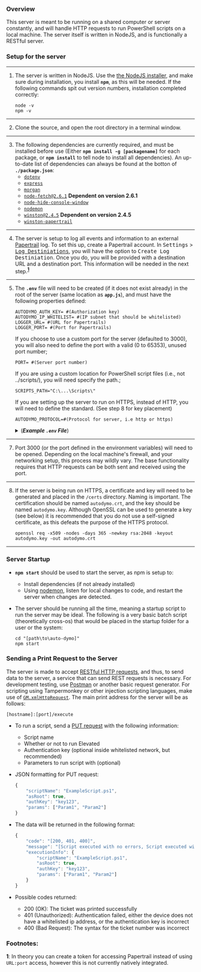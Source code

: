 ### **Overview**

This server is meant to be running on a shared computer or server constantly, and will handle HTTP requests to run PowerShell scripts on a local machine. The server itself is written in NodeJS, and is functionally a RESTful server.

### **Setup for the server**

---
1. The server is written in NodeJS. Use the [the NodeJS installer](https://nodejs.org/en/), and make sure during installation, you install **`npm`**, as this will be needed. If the following commands spit out version numbers, installation completed correctly:

    ```
    node -v
    npm -v
    ```
---
2. Clone the source, and open the root directory in a terminal window.
---
3. The following dependencies are currently required, and must be installed before use (Either **`npm install -g [packagename]`** for each package, or **`npm install`** to tell node to install all dependencies). An up-to-date list of dependencies can always be found at the botton of **`./package.json`**:
    * [`dotenv`](https://www.npmjs.com/package/dotenv)
    * [`express`](https://www.npmjs.com/package/express)
    * [`morgan`](https://www.npmjs.com/package/morgan)
    * [`node-fetch@2.6.1`](https://www.npmjs.com/package/node-fetch) **Dependent on version 2.6.1**
    * [`node-hide-console-window`](https://www.npmjs.com/package/node-hide-console-window)
    * [`nodemon`](https://www.npmjs.com/package/nodemon)
    * [`winston@2.4.5`](https://www.npmjs.com/package/winston) **Dependent on version 2.4.5**
    * [`winston-papertrail`](https://www.npmjs.com/winston-papertrail)
---
4. The server is setup to log all events and information to an external [Papertrail](https://papertrailapp.com/) log. To set this up, create a Papertrail account. In <kbd>Settings</kbd> > [<kbd>Log Destiniations</kbd>](https://papertrailapp.com/account/destinations), you will have the option to <kbd>Create Log Destiniation</kbd>. Once you do, you will be provided with a destination URL and a destination port. This information will be needed in the next step.**<sup>[1](#papertrailfootnote)</sup>**
---
5. The **`.env`** file will need to be created (if it does not exist already) in the root of the server (same location as **`app.js`**), and must have the following properties defined:

    ```
    AUTODYMO_AUTH_KEY= #(Authorization key)
    AUTODYMO_IP_WHITELIST= #(IP subnet that should be whitelisted)
    LOGGER_URL= #(URL for Papertrails)
    LOGGER_PORT= #(Port for Papertrails)
    ```

    If you choose to use a custom port for the server (defaulted to 3000), you will also need to define the port with a valid (0 to 65353), unused port number;

    ```
    PORT= #(Server port number)
    ```

    If you are using a custom location for PowerShell script files (i.e., not ../scripts/), you will need specify the path.;

    ```
    SCRIPTS_PATH="C:\...\Scripts\"
    ```
    If you are setting up the server to run on HTTPS, instead of HTTP, you will need to define the standard. (See step 8 for key placement)
    ```
    AUTODYMO_PROTOCOL=#(Protocol for server, i.e http or https)
    ```

    <details>
    <summary>(<b><i>Example <code>.env</code> File</i></b>)</summary>
    <!-- have to be followed by an empty line! -->

        AUTODYMO_AUTH_KEY= authKey123 
        AUTODYMO_IP_WHITELIST= 192.168.1.4
        AUTODYMO_PROTOCOL=http
        PORT=4567

        SCRIPTS_PATH="C:\Scripts\"

        LOGGER_URL= logs1.papertrailapp.com
        LOGGER_PORT= 12345
    </details>

---
7. Port 3000 (or the port defined in the environment variables) will need to be opened. Depending on the local machine's firewall, and your networking setup, this process may wildly vary. The base functionality requires that HTTP requests can be both sent and received using the port.
---
8. If the server is being run on HTTPS, a certificate and key will need to be generated and placed in the `/certs` directory. Naming is important. The certification should be named `autodymo.crt`, and the key should be named `autodymo.key`. Although OpenSSL can be used to generate a key (see below) it is recommended that you do not use a self-signed certificate, as this defeats the purpose of the HTTPS protocol.

    ```
    openssl req -x509 -nodes -days 365 -newkey rsa:2048 -keyout autodymo.key -out autodymo.crt
    ```
---

### **Server Startup**

* **`npm start`** should be used to start the server, as npm is setup to:

    * Install dependencies (if not already installed)
    * Using [nodemon](https://www.npmjs.com/package/nodemon), listen for local changes to code, and restart the server when changes are detected.  
* The server should be running all the time, meaning a startup script to run the server may be ideal. The following is a very basic batch script (theoretically cross-os) that would be placed in the startup folder for a user or the system:

    ```
    cd "[path\to\auto-dymo]"
    npm start
    ```
### **Sending a Print Request to the Server**

The server is made to accept [RESTful HTTP requests](https://www.restapitutorial.com/lessons/httpmethods.html), and thus, to send data to the server, a service that can send REST requests is necessary. For development testing, use [Postman](https://www.postman.com) or another basic request generator. For scripting using Tampermonkey or other injection scripting languages, make use of [`GM.xmlHttpRequest`](https://wiki.greasespot.net/GM.xmlHttpRequest). The main print address for the server will be as follows:

    [hostname]:[port]/execute

* To run a script, send a [PUT request](https://www.restapitutorial.com/lessons/httpmethods.html#put) with the following information:
    * Script name
    * Whether or not to run Elevated
    * Authentication key (optional inside whitelisted network, but recommended)
    * Parameters to run script with (optional)
* JSON formatting for PUT request:

    ```javascript
    {
        "scriptName": "ExampleScript.ps1",
        "asRoot": true,
        "authKey": "key123",
        "params": ["Param1", "Param2"]
    }
    ```
* The data will be returned in the following format:

    ```javascript
    {
        "code": "[200, 401, 400]",
        "message": "[Script executed with no errors, Script executed with errors, see logs for more details, Invalid authentication method provided]",
        "executionInfo": {
            "scriptName": "ExampleScript.ps1",
            "asRoot": true,
            "authKey": "key123",
            "params": ["Param1", "Param2"]
        }
    }
    ```
* Possible codes returned:
    * 200 (OK): The ticket was printed successfully
    * 401 (Unauthorized): Authentication failed, either the device does not have a whitelisted ip address, or the authentication key is incorrect
    * 400 (Bad Request): The syntax for the ticket number was incorrect

### Footnotes:

**<a name="papertrailfootnote">1</a>**: In theory you can create a token for accessing Papertrail instead of using `URL:port` access, however this is not currently natively integrated.